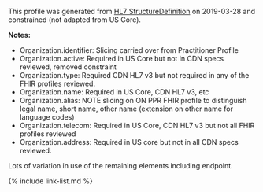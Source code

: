 <!--- Text entered into this file will appear at the top of the profiles page before the Formal Views of the profile content. -->

This profile was generated from [HL7 StructureDefinition](https://www.hl7.org/fhir/organization.profile.json) on 2019-03-28 and constrained (not adapted from US Core).

**Notes:**
- Organization.identifier: Slicing carried over from Practitioner Profile
- Organization.active: Required in US Core but not in CDN specs reviewed, removed constraint
- Organization.type: Required CDN HL7 v3 but not required in any of the FHIR profiles reviewed.
- Organization.name: Required in US Core, CDN HL7 v3, etc
- Organization.alias: NOTE slicing on ON PPR FHIR profile to distinguish legal name, short name, other name (extension on other name for language codes)
- Organization.telecom: Required in US Core, CDN HL7 v3 but not all FHIR profiles reviewed
- Organization.address: Required in US core but not in all CDN specs reviewed.

Lots of variation in use of the remaining elements including endpoint.

{% include link-list.md %}
